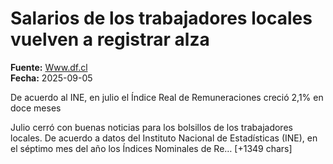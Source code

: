 # Salarios de los trabajadores locales vuelven a registrar alza

**Fuente:** [Www.df.cl](https://www.df.cl/economia-y-politica/laboral-personas/salarios-de-los-trabajadores-locales-vuelven-a-registrar-alza)  
**Fecha:** 2025-09-05

De acuerdo al INE, en julio el Índice Real de Remuneraciones creció 2,1% en doce meses

Julio cerró con buenas noticias para los bolsillos de los trabajadores locales.
De acuerdo a datos del Instituto Nacional de Estadísticas (INE), en el séptimo mes del año los Índices Nominales de Re… [+1349 chars]
